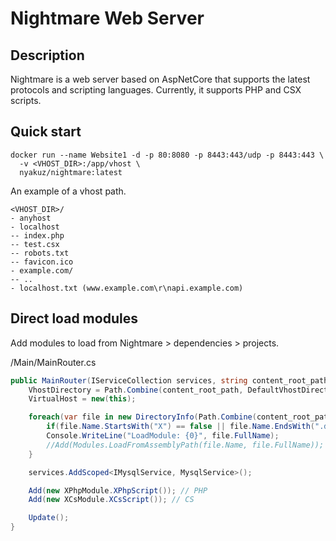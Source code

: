 # Nightmare Web Server

## Description

Nightmare is a web server based on AspNetCore that supports the latest protocols and scripting languages. Currently, it supports PHP and CSX scripts.

## Quick start

```shell
docker run --name Website1 -d -p 80:8080 -p 8443:443/udp -p 8443:443 \
  -v <VHOST_DIR>:/app/vhost \
  nyakuz/nightmare:latest
```

An example of a vhost path.
```
<VHOST_DIR>/
- anyhost
- localhost
-- index.php
-- test.csx
-- robots.txt
-- favicon.ico
- example.com/
-- ..
- localhost.txt (www.example.com\r\napi.example.com)
```

## Direct load modules
Add modules to load from Nightmare > dependencies > projects.

/Main/MainRouter.cs
```cs
public MainRouter(IServiceCollection services, string content_root_path) {
    VhostDirectory = Path.Combine(content_root_path, DefaultVhostDirectory);
    VirtualHost = new(this);

    foreach(var file in new DirectoryInfo(Path.Combine(content_root_path, "Modules")).GetFiles()) {
        if(file.Name.StartsWith("X") == false || file.Name.EndsWith(".dll") == false) continue;
        Console.WriteLine("LoadModule: {0}", file.FullName);
        //Add(Modules.LoadFromAssemblyPath(file.Name, file.FullName));
    }

    services.AddScoped<IMysqlService, MysqlService>();

    Add(new XPhpModule.XPhpScript()); // PHP
    Add(new XCsModule.XCsScript()); // CS

    Update();
}
```
